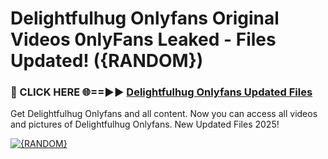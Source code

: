# Delightfulhug Onlyfans Original Videos 0nlyFans Leaked - Files Updated! ({RANDOM})

<h3>🔴 CLICK HERE 🌐==►► <a href="https://betterlinks.top/A2PfLJ" rel="nofollow">Delightfulhug Onlyfans Updated Files</a></h3>

Get Delightfulhug Onlyfans and all content. Now you can access all videos and pictures of Delightfulhug Onlyfans. New Updated Files 2025!

[![{RANDOM}](https://i.imgur.com/ppqm5kG.gif)](https://betterlinks.top/A2PfLJ)